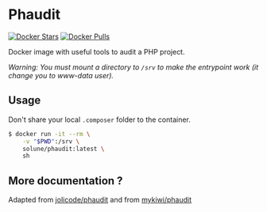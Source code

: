 # Phaudit

[![Docker Stars](https://img.shields.io/docker/stars/solune/phaudit.svg?style=flat)](https://hub.docker.com/r/solune/phaudit/)
[![Docker Pulls](https://img.shields.io/docker/pulls/solune/phaudit.svg?style=flat)](https://hub.docker.com/r/solune/phaudit/)

Docker image with useful tools to audit a PHP project.

*Warning: You must mount a directory to `/srv` to make the entrypoint work (it change you to www-data user).*

## Usage

Don't share your local `.composer` folder to the container.


```bash
$ docker run -it --rm \
    -v "$PWD":/srv \
    solune/phaudit:latest \
    sh
```

## More documentation ?

Adapted from [jolicode/phaudit](https://hub.docker.com/r/jolicode/phaudit/)
and from [mykiwi/phaudit](https://hub.docker.com/r/mykiwi/phaudit/)
